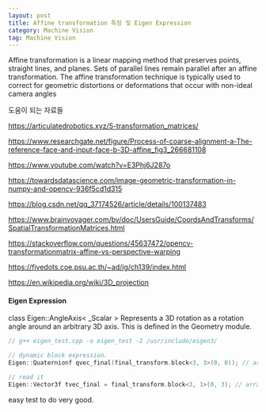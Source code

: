 ```yaml
---
layout: post
title: Affine transformation 특징 및 Eigen Expression
category: Machine Vision
tag: Machine Vision
---
```


Affine transformation is a linear mapping method that preserves points, straight lines, and planes. Sets of parallel lines remain parallel after an affine transformation. The affine transformation technique is typically used to correct for geometric distortions or deformations that occur with non-ideal camera angles

도움이 되는 자료들

https://articulatedrobotics.xyz/5-transformation_matrices/

https://www.researchgate.net/figure/Process-of-coarse-alignment-a-The-reference-face-and-input-face-b-3D-affine_fig3_266681108

https://www.youtube.com/watch?v=E3Phj6J287o

https://towardsdatascience.com/image-geometric-transformation-in-numpy-and-opencv-936f5cd1d315

https://blog.csdn.net/qq_37174526/article/details/100137483

https://www.brainvoyager.com/bv/doc/UsersGuide/CoordsAndTransforms/SpatialTransformationMatrices.html

https://stackoverflow.com/questions/45637472/opencv-transformationmatrix-affine-vs-perspective-warping

https://fivedots.coe.psu.ac.th/~ad/jg/ch139/index.html

https://en.wikipedia.org/wiki/3D_projection


#### Eigen Expression

class Eigen::AngleAxis< _Scalar > Represents a 3D rotation as a rotation angle around an arbitrary 3D axis. This is defined in the Geometry module.


```c++
// g++ eigen_test.cpp -o eigen_test -I /usr/include/eigen3/

// dynamic block expression.
Eigen::Quaternionf qvec_final(final_transform.block<3, 3>(0, 0)); // array size, position

// read it
Eigen::Vector3f tvec_final = final_transform.block<3, 1>(0, 3); // array size, position

```

easy test to do very good.
